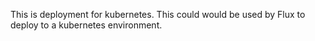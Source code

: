 This is deployment for kubernetes.
This could would be used by Flux to deploy to a kubernetes environment.

